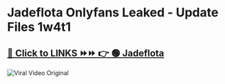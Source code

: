
 # Jadeflota Onlyfans Leaked - Update Files 1w4t1

## <h2><a href="https://clipsfans.com/Jadeflota&ref=git">🔗 Click to LINKS ⏩⏩ 👉 🟢 Jadeflota </a></h2>

<a href="https://clipsfans.com/Jadeflota&ref=git" rel="nofollow" data-target="animated-image.originalLink"><img src="https://i.ibb.co.com/xMMVF88/686577567.gif" alt="Viral Video Original" style="max-width: 100%; display: inline-block;" data-target="animated-image.originalImage"></a>

